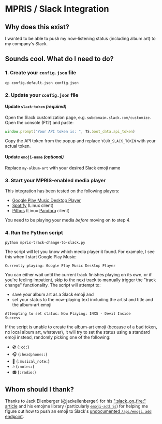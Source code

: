 # MPRIS / Slack Integration

## Why does this exist?

I wanted to be able to push my now-listening status (including album art) to my company's Slack.

## Sounds cool. What do I need to do?

### 1. Create your `config.json` file

```
cp config.default.json config.json
```

### 2. Update your `config.json` file

#### Update `slack-token` _(required)_

Open the Slack customization page, e.g. `subdomain.slack.com/customize`. Open the console (F12) and paste:

```javascript
window.prompt("Your API token is: ", TS.boot_data.api_token)
```

Copy the API token from the popup and replace `YOUR_SLACK_TOKEN` with your actual token.

#### Update `emoji-name` _(optional)_

Replace `my-album-art` with your desired Slack emoji name

### 3. Start your MPRIS-enabled media player

This integration has been tested on the following players:

- [Google Play Music Desktop Player](https://www.googleplaymusicdesktopplayer.com/)
- [Spotify](https://www.spotify.com) (Linux client)
- [Pithos](https://pithos.github.io/) (Linux [Pandora](https://www.pandora.com/) client)

You need to be playing your media _before_ moving on to step 4.

### 4. Run the Python script

```
python mpris-track-change-to-slack.py
```

The script will let you know which media player it found. For example, I see this when I start Google Play Music:

```
Currently playing: Google Play Music Desktop Player
```

You can either wait until the current track finishes playing on its own, or if you're feeling impatient, skip to the next track to manually trigger the "track change" functionality. The script will attempt to:
   - save your album art as a Slack emoji and
   - set your status to the now-playing text including the artist and title and the album-art emoji

```
Attempting to set status: Now Playing: INXS - Devil Inside
Success
```

If the script is unable to create the album-art emoji (because of a bad token, no local album art, whatever), it will try to set the status using a standard emoji instead, randomly picking one of the following:

- :cd: (`:cd:`)
- :headphones: (`:headphones:`)
- :musical_note: (`:musical_note:`)
- :notes: (`:notes:`)
- :radio: (`:radio:`)

## Whom should I thank?

Thanks to Jack Ellenberger (@jackellenberger) for his [":slack_on_fire:" article](https://medium.com/@jack.a.ellenberger/slack-on-fire-part-two-please-stop-rotating-my-user-token-replay-attacking-slack-for-emoji-fun-c87da4e54b03) and his emojme library (particularly [`emoji-add.js`](https://github.com/jackellenberger/emojme/blob/e076b58bbe310da154013b51f77d3e1047938983/lib/emoji-add.js#L79-L82)) for helping me figure out how to push an emoji to Slack's [undocumented `/api/emoji.add` endpoint](https://webapps.stackexchange.com/a/126154/35105).
